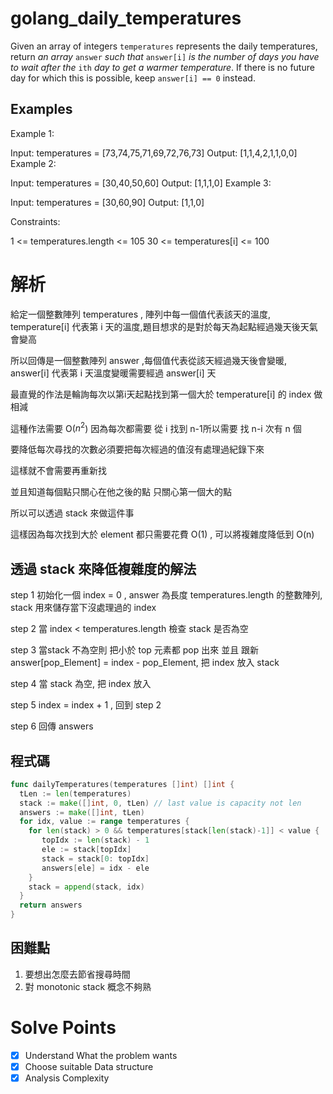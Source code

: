 # golang_daily_temperatures

Given an array of integers `temperatures` represents the daily temperatures, return *an array* `answer` *such that* `answer[i]` *is the number of days you have to wait after the* `ith` *day to get a warmer temperature*. If there is no future day for which this is possible, keep `answer[i] == 0` instead.

## Examples

Example 1:

Input: temperatures = [73,74,75,71,69,72,76,73]
Output: [1,1,4,2,1,1,0,0]
Example 2:

Input: temperatures = [30,40,50,60]
Output: [1,1,1,0]
Example 3:

Input: temperatures = [30,60,90]
Output: [1,1,0]

Constraints:

1 <= temperatures.length <= 105
30 <= temperatures[i] <= 100

# 解析

給定一個整數陣列 temperatures , 陣列中每一個值代表該天的溫度, temperature[i] 代表第 i 天的溫度,題目想求的是對於每天為起點經過幾天後天氣會變高

所以回傳是一個整數陣列 answer ,每個值代表從該天經過幾天後會變暖, answer[i] 代表第 i 天溫度變暖需要經過 answer[i] 天

最直覺的作法是輪詢每次以第i天起點找到第一個大於 temperature[i] 的 index 做相減

這種作法需要 O($n^2$) 因為每次都需要 從 i 找到 n-1所以需要 找 n-i 次有 n 個

要降低每次尋找的次數必須要把每次經過的值沒有處理過紀錄下來

這樣就不會需要再重新找

並且知道每個點只關心在他之後的點 只關心第一個大的點

所以可以透過 stack 來做這件事

這樣因為每次找到大於 element 都只需要花費 O(1) , 可以將複雜度降低到 O(n)

## 透過 stack 來降低複雜度的解法

step 1 初始化一個 index = 0 , answer 為長度 temperatures.length 的整數陣列, stack 用來儲存當下沒處理過的 index

step 2 當 index < temperatures.length  檢查 stack 是否為空

step 3 當stack 不為空則 把小於 top 元素都 pop 出來 並且 跟新  answer[pop_Element] = index - pop_Element, 把 index 放入 stack 

step 4  當 stack 為空, 把 index 放入

step 5 index = index + 1 , 回到 step 2

step 6 回傳 answers

## 程式碼

```go
func dailyTemperatures(temperatures []int) []int {
  tLen := len(temperatures)
  stack := make([]int, 0, tLen) // last value is capacity not len
  answers := make([]int, tLen)
  for idx, value := range temperatures {
    for len(stack) > 0 && temperatures[stack[len(stack)-1]] < value {
       topIdx := len(stack) - 1
       ele := stack[topIdx]
       stack = stack[0: topIdx]
       answers[ele] = idx - ele
    } 
    stack = append(stack, idx)
  }
  return answers
}
```

## 困難點

1. 要想出怎麼去節省搜尋時間
2. 對 monotonic stack 概念不夠熟

# Solve Points

- [x]  Understand What the problem wants
- [x]  Choose suitable Data structure
- [x]  Analysis Complexity